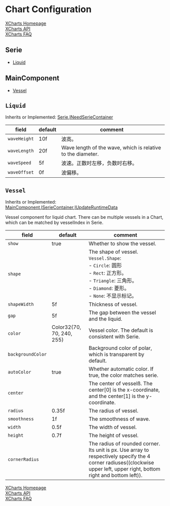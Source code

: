 # Chart Configuration

[XCharts Homepage](https://github.com/XCharts-Team/XCharts)</br>
[XCharts API](XChartsAPI-EN.md)</br>
[XCharts FAQ](XChartsFAQ-EN.md)

## Serie

- [Liquid](#Liquid)

## MainComponent

- [Vessel](#Vessel)

## `Liquid`

Inherits or Implemented: [Serie](#Serie),[INeedSerieContainer](#INeedSerieContainer)

|field|default|comment|
|--|--|--|
| `waveHeight` |10f | 波高。 |
| `waveLength` |20f | Wave length of the wave, which is relative to the diameter. |
| `waveSpeed` |5f | 波速。正数时左移，负数时右移。 |
| `waveOffset` |0f | 波偏移。 |

## `Vessel`

Inherits or Implemented: [MainComponent](#MainComponent),[ISerieContainer](#ISerieContainer),[IUpdateRuntimeData](#IUpdateRuntimeData)

Vessel component for liquid chart. There can be multiple vessels in a Chart, which can be matched by vesselIndex in Serie.

|field|default|comment|
|--|--|--|
| `show` |true | Whether to show the vessel. |
| `shape` | | The shape of vessel.</br>`Vessel.Shape`:</br>- `Circle`: 圆形</br>- `Rect`: 正方形。</br>- `Triangle`: 三角形。</br>- `Diamond`: 菱形。</br>- `None`: 不显示标记。</br>|
| `shapeWidth` |5f | Thickness of vessel. |
| `gap` |5f | The gap between the vessel and the liquid. |
| `color` |Color32(70, 70, 240, 255) | Vessel color. The default is consistent with Serie. |
| `backgroundColor` | | Background color of polar, which is transparent by default. |
| `autoColor` |true | Whether automatic color. If true, the color matches serie. |
| `center` | | The center of vesselß. The center[0] is the x-coordinate, and the center[1] is the y-coordinate. |
| `radius` |0.35f | The radius of vessel. |
| `smoothness` |1f | The smoothness of wave. |
| `width` |0.5f | The width of vessel. |
| `height` |0.7f | The height of vessel. |
| `cornerRadius` | | The radius of rounded corner. Its unit is px. Use array to respectively specify the 4 corner radiuses((clockwise upper left, upper right, bottom right and bottom left)). |

[XCharts Homepage](https://github.com/XCharts-Team/XCharts)</br>
[XCharts API](XChartsAPI-EN.md)</br>
[XCharts FAQ](XChartsFAQ-EN.md)
